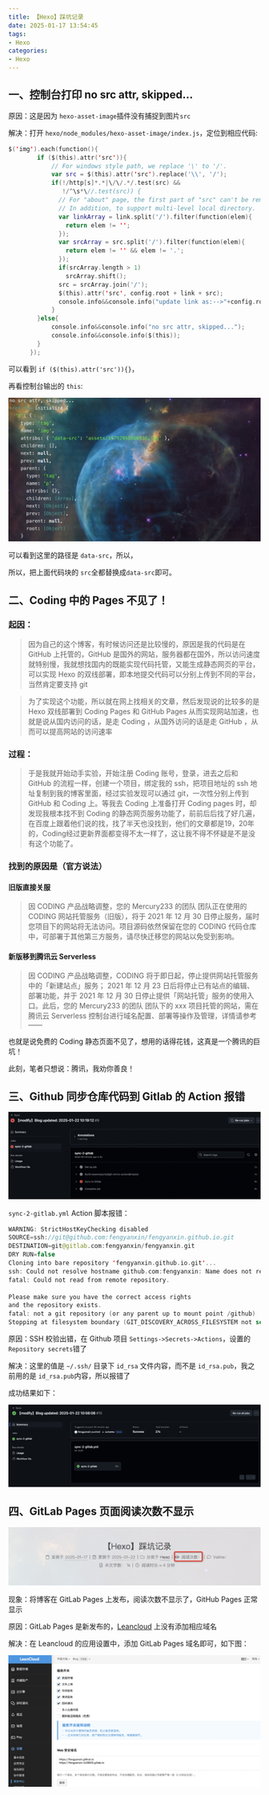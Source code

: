 ```yaml
---
title: 【Hexo】踩坑记录
date: 2025-01-17 13:54:45
tags:
- Hexo
categories:
- Hexo
---
```


## 一、控制台打印 no src attr, skipped...

原因：这是因为 `hexo-asset-image`插件没有捕捉到图片`src`

解决：打开 `hexo/node_modules/hexo-asset-image/index.js`，定位到相应代码:

<!-- more -->

``` swift
$('img').each(function(){
        if ($(this).attr('src')){
            // For windows style path, we replace '\' to '/'.
            var src = $(this).attr('src').replace('\\', '/');
            if(!/http[s]*.*|\/\/.*/.test(src) &&
               !/^\s*\//.test(src)) {
              // For "about" page, the first part of "src" can't be removed.
              // In addition, to support multi-level local directory.
              var linkArray = link.split('/').filter(function(elem){
                return elem != '';
              });
              var srcArray = src.split('/').filter(function(elem){
                return elem != '' && elem != '.';
              });
              if(srcArray.length > 1)
                srcArray.shift();
              src = srcArray.join('/');
              $(this).attr('src', config.root + link + src);
              console.info&&console.info("update link as:-->"+config.root + link + src);
            }
        }else{
            console.info&&console.info("no src attr, skipped...");
            console.info&&console.info($(this));
        }
      });
```

可以看到 `if ($(this).attr('src')){}`，

再看控制台输出的 `this`:

![](https://raw.githubusercontent.com/fengyanxin/YXBlogPic/main/17370984380125.jpg)

可以看到这里的路径是 `data-src`，所以，

所以，把上面代码块的 `src`全都替换成`data-src`即可。

## 二、Coding 中的 Pages 不见了！

### 起因：

> 因为自己的这个博客，有时候访问还是比较慢的，原因是我的代码是在 GitHub 上托管的，GitHub 是国外的网站，服务器都在国外，所以访问速度就特别慢，我就想找国内的既能实现代码托管，又能生成静态网页的平台，可以实现 Hexo 的双线部署，即本地提交代码可以分别上传到不同的平台，当然肯定要支持 git

> 为了实现这个功能，所以就在网上找相关的文章，然后发现说的比较多的是 Hexo 双线部署到 Coding Pages 和 GitHub Pages 从而实现网站加速，也就是说从国内访问的话，是走 Coding ，从国外访问的话是走 GitHub ，从而可以提高网站的访问速率

### 过程：

> 于是我就开始动手实验，开始注册 Coding 账号，登录，进去之后和 GitHub 的流程一样，创建一个项目，绑定我的 ssh，把项目地址的 ssh 地址复制到我的博客里面，经过实验发现可以通过 git，一次性分别上传到 GitHub 和 Coding 上。等我去 Coding 上准备打开 Coding pages 时，却发现我根本找不到 Coding 的静态网页服务功能了，前前后后找了好几遍，在百度上跟着他们说的找，找了半天也没找到，他们的文章都是19，20年的，Coding经过更新界面都变得不太一样了，这让我不得不怀疑是不是没有这个功能了。

### 找到的原因是（官方说法）

#### 旧版直接关服

> 因 CODING 产品战略调整，您的 Mercury233 的团队 团队正在使用的 CODING 网站托管服务（旧版），将于 2021 年 12 月 30 日停止服务，届时您项目下的网站将无法访问。项目源码依然保留在您的 CODING 代码仓库中，可部署于其他第三方服务，请尽快迁移您的网站以免受到影响。

#### 新版移到腾讯云 Serverless

> 因 CODING 产品战略调整，CODING 将于即日起，停止提供网站托管服务中的「新建站点」服务； 2021 年 12 月 23 日后将停止已有站点的编辑、部署功能，并于 2021 年 12 月 30 日停止提供「网站托管」服务的使用入口。此后，您的 Mercury233 的团队 团队下的 xxx 项目托管的网站，需在腾讯云 Serverless 控制台进行域名配置、部署等操作及管理，详情请参考——
> 

也就是说免费的 Coding 静态页面不见了，想用的话得花钱，这真是一个腾讯的巨坑！

此刻，笔者只想说：腾讯，我劝你善良！

## 三、Github 同步仓库代码到 Gitlab 的 Action 报错

![](https://raw.githubusercontent.com/fengyanxin/YXBlogPic/main/17375152368458.jpg)

`sync-2-gitlab.yml` Action 脚本报错：

``` swift
WARNING: StrictHostKeyChecking disabled
SOURCE=ssh://git@github.com:fengyanxin/fengyanxin.github.io.git
DESTINATION=git@gitlab.com:fengyanxin/fengyanxin.git
DRY RUN=false
Cloning into bare repository 'fengyanxin.github.io.git'...
ssh: Could not resolve hostname github.com:fengyanxin: Name does not resolve
fatal: Could not read from remote repository.

Please make sure you have the correct access rights
and the repository exists.
fatal: not a git repository (or any parent up to mount point /github)
Stopping at filesystem boundary (GIT_DISCOVERY_ACROSS_FILESYSTEM not set).
```

原因：SSH 校验出错，在 Github 项目
`Settings->Secrets->Actions`，设置的 `Repository secrets`错了

解决：这里的值是 `~/.ssh/` 目录下 `id_rsa` 文件内容，而不是 `id_rsa.pub`，我之前用的是 `id_rsa.pub`内容，所以报错了

成功结果如下：

![](https://raw.githubusercontent.com/fengyanxin/YXBlogPic/main/17375156102164.jpg)

## 四、GitLab Pages 页面阅读次数不显示

![](https://raw.githubusercontent.com/fengyanxin/YXBlogPic/main/17392522637673.jpg)

现象：将博客在 GitLab Pages 上发布，阅读次数不显示了，GitHub Pages 正常显示

原因：GitLab Pages 是新发布的，[Leancloud](https://www.leancloud.cn) 上没有添加相应域名

解决：在 Leancloud 的应用设置中，添加 GitLab Pages 域名即可，如下图：

![](https://raw.githubusercontent.com/fengyanxin/YXBlogPic/main/17392527665652.jpg)
